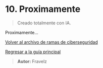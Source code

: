 # 10. Proximamente

> Creado totalmente con IA.

Proximamente...

[Volver al archivo de ramas de ciberseguridad](./../_ramasCiberseguridad.md#10-ciberseguridad-en-ia-y-datos)

[Regresar a la guía principal](./../readme.md#3-ramas-y-especializaciones-de-ciberseguridad)

> **Autor:** Fravelz
